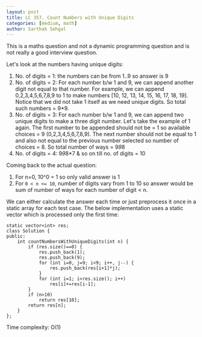 ```yaml
---
layout: post
title: LC 357. Count Numbers with Unique Digits
categories: [medium, math]
author: Sarthak Sehgal
---
```

This is a maths question and not a dynamic programming question and is not really a good interview question.

Let's look at the numbers having unique digits:

1. No. of digits = 1: the numbers can be from 1..9 so answer is 9
2. No. of digits = 2: For each number b/w 1 and 9, we can append another digit not equal to that number. For example, we can append 0,2,3,4,5,6,7,8,9 to 1 to make numbers [10, 12, 13, 14, 15, 16, 17, 18, 19]. Notice that we did not take 1 itself as we need unique digits. So total such numbers = 9*9.
3. No. of digits = 3: For each number b/w 1 and 9, we can append two unique digits to make a three digit number. Let's take the example of 1 again. The first number to be appended should not be = 1 so available choices = 9 (0,2,3,4,5,6,7,8,9). The next number should not be equal to 1 and also not equal to the previous number selected so number of choices = 8. So total number of ways = 9*9*8
4. No. of digits = 4: 9*9*8*7
& so on till no. of digits = 10

Coming back to the actual question:
1. For n=0, 10^0 = 1 so only valid answer is 1
2. For `0 < n <= 10`, number of digits vary from 1 to 10 so answer would be sum of number of ways for each number of digit < n.

We can either calculate the answer each time or just preprocess it once in a static array for each test case. The below implementation uses a static vector which is processed only the first time:
```
static vector<int> res;
class Solution {
public:
    int countNumbersWithUniqueDigits(int n) {
        if (res.size()==0) {
            res.push_back(1);
            res.push_back(9);
            for (int i=0, j=9; i<9; i++, j--) {
                res.push_back(res[i+1]*j);
            }
            for (int i=1; i<res.size(); i++)
                res[i]+=res[i-1];
        }
        if (n>10)
            return res[10];
        return res[n];
    }
};
```
Time complexity: O(1)